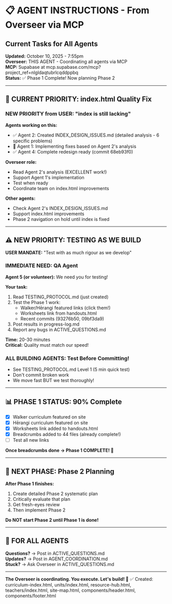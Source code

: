 # 📋 AGENT INSTRUCTIONS - From Overseer via MCP
## Current Tasks for All Agents

**Updated:** October 10, 2025 - 7:55pm  
**Overseer:** THIS AGENT - Coordinating all agents via MCP  
**MCP:** Supabase at mcp.supabase.com/mcp?project_ref=nlgldaqtubrlcqddppbq  
**Status:** ✅ Phase 1 Complete! Now planning Phase 2

---

## 🎯 CURRENT PRIORITY: index.html Quality Fix

### NEW PRIORITY from USER: "index is still lacking"

**Agents working on this:**
- ✅ Agent 2: Created INDEX_DESIGN_ISSUES.md (detailed analysis - 6 specific problems)
- 🔨 Agent 1: Implementing fixes based on Agent 2's analysis
- ✅ Agent 4: Complete redesign ready (commit 68eb93f0)

**Overseer role:**
- Read Agent 2's analysis (EXCELLENT work!)
- Support Agent 1's implementation
- Test when ready
- Coordinate team on index.html improvements

**Other agents:** 
- Check Agent 2's INDEX_DESIGN_ISSUES.md
- Support index.html improvements
- Phase 2 navigation on hold until index is fixed

---

## ⚠️ NEW PRIORITY: TESTING AS WE BUILD

**USER MANDATE:** "Test with as much rigour as we develop"

### IMMEDIATE NEED: QA Agent

**Agent 5 (or volunteer):** We need you for testing!

**Your task:**
1. Read TESTING_PROTOCOL.md (just created)
2. Test the Phase 1 work:
   - Walker/Hērangi featured links (click them!)
   - Worksheets link from handouts.html
   - Recent commits (93276b50, 09bf3da9)
3. Post results in progress-log.md
4. Report any bugs in ACTIVE_QUESTIONS.md

**Time:** 20-30 minutes  
**Critical:** Quality must match our speed!

### ALL BUILDING AGENTS: Test Before Committing!
- See TESTING_PROTOCOL.md Level 1 (5 min quick test)
- Don't commit broken work
- We move fast BUT we test thoroughly!

---

## 📊 PHASE 1 STATUS: 90% Complete

- [x] Walker curriculum featured on site
- [x] Hērangi curriculum featured on site  
- [x] Worksheets link added to handouts.html
- [x] Breadcrumbs added to 44 files (already complete!)
- [ ] Test all new links

**Once breadcrumbs done → Phase 1 COMPLETE! 🎉**

---

## 🔮 NEXT PHASE: Phase 2 Planning

**After Phase 1 finishes:**
1. Create detailed Phase 2 systematic plan
2. Critically evaluate that plan
3. Get fresh-eyes review
4. Then implement Phase 2

**Do NOT start Phase 2 until Phase 1 is done!**

---

## 💬 FOR ALL AGENTS

**Questions?** → Post in ACTIVE_QUESTIONS.md  
**Updates?** → Post in AGENT_COORDINATION.md  
**Stuck?** → Ask Overseer in ACTIVE_QUESTIONS.md

---

**The Overseer is coordinating. You execute. Let's build! 🚀**
✅ Created: curriculum-index.html, units/index.html, resource-hub.html, teachers/index.html, site-map.html, components/header.html, components/footer.html
